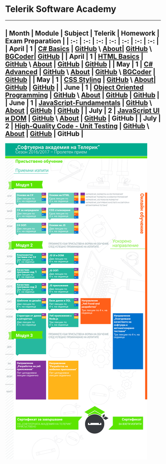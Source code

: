 # Telerik Software Academy

---

| Month | Module | Subject | Telerik | Homework | Exam Preparation |
| :-: | :-: | :-: | :-: | :-: | :-: | :-: |
| April | 1 |  [C# Basics](https://telerikacademy.com/Courses/Courses/Details/323) | [GitHub](https://github.com/TelerikAcademy/CSharp-Part-1) \ [About](http://academy.telerik.com/student-courses/programming/csharp-programming-part-1/about)| [GitHub](./Modul-1/CSharp-Part-1) \ [BGCoder](http://bgcoder.com/Contests/#!/List/ByCategory/63/CSharp-Fundamentals-Homework)| [GitHub](./Modul-1/CSharp-Part-1/07-Exam-Preparation) |
| April | 1 | [HTML Basics](https://telerikacademy.com/Courses/Courses/Details/324) | [GitHub](https://github.com/TelerikAcademy/HTML) \ [About](http://academy.telerik.com/student-courses/web-design-and-ui/html-fundamentals/about) | [GitHub](./Modul-1/HTML) | [GitHub](./Modul-1/HTML/06-Exam-Preparation) |
| May | 1 | [C# Advanced](https://telerikacademy.com/Courses/Courses/Details/331) | [GitHub](https://github.com/TelerikAcademy/CSharp-Part-2) \ [About](http://academy.telerik.com/student-courses/programming/csharp-programming-part-2/about) | [GitHub](./Modul-1/CSharp-Part-2) \ [BGCoder](http://bgcoder.com/Contests/#!/List/ByCategory/64/CSharp-Advanced-Homework) | [GitHub](./Modul-1/CSharp-Part-2/Exam-Preparation) |
| May | 1 | [CSS Styling](https://telerikacademy.com/Courses/Courses/Details/332) | [GitHub](https://github.com/TelerikAcademy/CSS) \ [About](http://academy.telerik.com/student-courses/web-design-and-ui/css-styling/about)| [GitHub](./Modul-1/CSS/Homework) | [GitHub](./Modul-1/CSS/Exam-Preparation) |
| June | 1 | [Object Oriented Programming](https://telerikacademy.com/Courses/Courses/Details/338) | [GitHub](https://github.com/TelerikAcademy/Object-Oriented-Programming) \ [About](http://academy.telerik.com/student-courses/programming/object-oriented-programming/about) | [GitHub](./Modul-1/OOP/Homework) | [GitHub](./Modul-1/OOP/Exam-Preparation) |
| June | 1 | [JavaScript-Fundamentals](http://telerikacademy.com/Courses/Courses/Details/339) | [GitHub](https://github.com/TelerikAcademy/JavaScript-Fundamentals) \ [About](http://academy.telerik.com/student-courses/web-design-and-ui/javascript-fundamentals/about) | [GitHub](./Modul-1/JavaScript-Fundamentals/Homework) | [GitHub](Modul-1/JavaScript-Fundamentals/Exam-Preparation) |
| July | 2 | [JavaScript UI и DOM](http://telerikacademy.com/Courses/Courses/Details/344) | [GitHub](https://github.com/TelerikAcademy/JavaScript-UI-and-DOM) \ [About](http://academy.telerik.com/student-courses/web-design-and-ui/javascript-ui-dom/about) | [GitHub](./Modul-2/JavaScript-UI-and-DOM/Homework) | GitHub |
| July | 2 | [High-Quality Code - Unit Testing](http://telerikacademy.com/Courses/Courses/Details/345) | [GitHub](https://github.com/TelerikAcademy/High-Quality-Code-Unit-Testing) \ [About](http://academy.telerik.com/student-courses/programming/high-quality-code/about) | [GitHub](./High-Quality-Code-Unit-Testing/Homework) | GitHub |
---

![Telerik Academy Curriculum](./Sources/telerik-academy-curriculum.png)